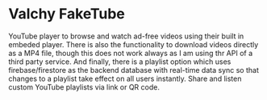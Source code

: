 # Valchy FakeTube

YouTube player to browse and watch ad-free videos using their built in embeded player. There is also the functionality to download videos directly as a MP4 file, though this does not work always as I am using thr API of a third party service. And finally, there is a playlist option which uses firebase/firestore as the backend database with real-time data sync so that changes to a playlist take effect on all users instantly. Share and listen custom YouTube playlists via link or QR code.

